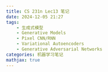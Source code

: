 ```yaml
---
title: CS 231n Lec13 笔记
date: 2024-12-05 21:27
tags:
    - 生成式模型
    - Generative Models
    - Pixel CNN/RNN
    - Variational Autoencoders
    - Generative Adversarial Networks
categories: 机器学习笔记
mathjax: true
---
```


<head>
    <script src="https://cdn.mathjax.org/mathjax/latest/MathJax.js?config=TeX-AMS-MML_HTMLorMML" type="text/javascript"></script>
    <script type="text/x-mathjax-config">
        MathJax.Hub.Config({
            tex2jax: {
            skipTags: ['script', 'noscript', 'style', 'textarea', 'pre'],
            inlineMath: [['$','$']],

			displayMath: [['$$', '$$']]

            }
        });
    </script>
</head>


## Supervised v.s. Unsupervised
对于有监督学习，我们的目的是通过让模型学习一些数据$(x,y)$使得模型能够学习到其中隐藏的映射关系$x\rightarrow y$从而进行分类，回归亦或是目标检测等更加细化的任务

在无监督学习中，我们给模型学习的数据仅有输入$x$而不再有期望的输出$y$，而目标也简化为让目标发现数据$x$中隐藏的规律/结构，典型任务有聚类(Clustering)，降维(Dimensional Reduction)，密度估计(Density Estimation)等等。

在自监督学习中，我们仍然只有输入$x$可以学习，但可以通过伪任务生成伪标签。我们的目的是使模型通过与任务的训练，具有良好的特征提取能力。
![](/assets/CS-231n-15/Pasted image 20241203200707.png)

## Generative Models
广泛地来说，生成式模型(Generative Models)的任务是让模型学习给定的训练数据data后，可以生成符合训练数据（与训练数据具有类似特征）的sample。具体来说：
$$\begin{aligned}
&data\sim p_{data}(x)\\
\text{aim:}&p_{model}(x)\rightarrow p_{data}(x)\\
\text{output:}&\sim p_{model}(x)
\end{aligned}$$
简而言之，我们希望训练过后的数据输出能够符合训练数据的分布。
关于生成式模型的分类，主要是关于模型如何学习训练数据的分布，大体上来说可以分成两类：
1. Explicit Density Estimation：模型需要明确定义并求解$p_{model}(x)$
2. Implicit Density Estimation：在无需定义求解概率的情况下学习采样

同时生成式模型也有广泛的应用：超分，上色，学习特征等等。
生成式模型的详细分类可以参见下图：
![](/assets/CS-231n-15/Pasted image 20241203201328.png)
在这节课中我们将主要讨论其中的三个：
PixelCNN
VAEs
GANs

## PixelCNN & PixelRNN
### Fully Visible Belief Network(FVBN)
首先由于这是一个Explicit GM，我们首先需要为模型定义一个概率分布：
$$p(x) = p(x_1,x_2,x_3,...x_n)$$
这是一个关于图像中各个像素点的联合概率分布。
于是我们应当通过训练数据估计出$p(x)$的分布，然而，我们并没有参数可供估计，于是有一个很直观的想法，便是将联合概率分布通过链式法则分解为一系列条件概率之积后估计这些条件概率的分布：
$$p(x) = \prod_{i=1}^{n}p(x_i|x_1,...,x_{i-1})$$
然而这样的估计太过复杂（条件概率难以表示）。从而我们考虑使用神经网络表示这个联合概率分布。

### Pixel RNN
观察条件概率的形式，很容易联想到类似的RNN隐藏状态间的依赖关系，于是我们只需要将RNN这一张DAG一一种类似于图片中像素的方式连接起来即可：
![](/assets/CS-231n-15/Pasted image 20241203202037.png)
然而就如同RNN的通病，这样的计算太过缓慢。

### Pixel CNN
在这种方法里，我们仍然从角落开始生成，但我们会使用CNN计算像素间的依赖关系：
![](/assets/CS-231n-15/Pasted image 20241203202150.png)
这样可以通过并行化显著加快训练的速度，然而生成仍然是相当缓慢的，因为需要逐像素生成。
针对Pixek RNN/CNN还有一些可能的改进措施：
![](/assets/CS-231n-15/Pasted image 20241203202256.png)

## Variational Autoencoders(VAEs)
在上一种方式中，我们直接对输入数据的分布进行建模优化：
$$p_{\theta}(x) = \prod_{i=1}^np_{\theta}(x_i|x_1,...,x_{i-1})$$
而在VAE中，我们放弃了直接对$x$间的依赖关系进行捕捉与建模优化，而是引入一个隐藏状态$z$，通过假设$x$依赖于$z$，估计出$x$的分布：
$$p_{\theta}(x) = \int p_{\theta}(z)p_\theta(x|z)\mathrm{d}z$$
这种方式有一个显著的好处，像素间在计算时不再具有依赖的关系，可以通过并行化大幅加速训练以及计算的过程。但隐藏状态$z$以及积分$\int$的引入为优化带来了很大的困难。
那具体来说我们应该如何解决这一问题呢？
首先我们需要通过训练数据学习隐藏空间$z$，并通过$z$采样。
从而我们自然而然地想到了编码器-解码器的架构。
![](/assets/CS-231n-15/Pasted image 20241203202914.png)
其中，一般来说$z$的维度低于$x$，为的是使特征$z$能够具有更强的概括能力(提高其中的信息熵)。因此这实际上也是一种用于降维特征表示(lower-dimensional feature representation)的无监督学习方法。
关于优化过程，显然地，我们的目标是减少数据在编码解码过程中的信息损失，于是我们只需要直观地比较$x$与$\hat{x}$之间的差异，典型的我们可以选取均方误差函数：
$$\mathcal{L} = ||x - \hat{x}||_2^2$$
从而至少我们在学习完成之后得到了一个可以用于特征降维的Encoder。
我们可以将这个Encoder用于特征提取，例如（在微调之后）用于预测，分类等典型的下游任务。
但这偏离了我们的初始目的：生成新图片。但这仍然是很困难的，因为我们不知道$z$的取值空间。
### Probability Spin on Autoencoder
首先我们假设训是从隐藏空间$z$中采样$x\sim p_{\theta^*}(x|z^{(i)})$，而$z$又从一个先验分布中采样$z\sim p_{\theta^*}(z)$。
*Remember：* $x$是输入的图像，$z$是隐藏状态，用于采样$x$
于是我们需要在给定数据$x$的前提下估计真实参数$\theta^*$，那又该如何建立表示概率模型呢？我们可以选择一个简单且make sense的分布比如正太分布。
同样，条件概率$p(x|z)$很复杂，我们采用神经网络进行表示。
那该如何训练呢？
$$p_{\theta}(x) = \int p_{\theta}(x)p_{\theta}(x|z)\mathrm{d}z$$
棘手的问题是积分，那么我们可以：
1. 使用Monte Carlo估计：
$$\log p(x)\approx \log\frac1k\sum_{i=1}^k p(x|z^{(i)})$$
但这种方式方差太大。

2. 使用后验分布:
$$p_{\theta}(z|x) = \frac{p_\theta(x|z)p_\theta(z)}{p_\theta(x)}$$
我们可以转而训练$q_{\phi}(z|x)$用于估计真实分布$p_\theta(z|x)$，这是易于训练的，因为$x$的范围是给定的。
然后我们就有：
$$\begin{aligned}
\log p_{\theta}\left(x^{(i)}\right) & =\mathbf{E}_{z \sim q_{\phi}\left(z \mid x^{(i)}\right)}\left[\log p_{\theta}\left(x^{(i)}\right)\right] \quad\left(p_{\theta}\left(x^{(i)}\right) \text { Does not depend on } z\right) \\
& =\mathbf{E}_{z}\left[\log \frac{p_{\theta}\left(x^{(i)} \mid z\right) p_{\theta}(z)}{p_{\theta}\left(z \mid x^{(i)}\right)}\right] \quad \text { (Bayes' Rule) } \\
& =\mathbf{E}_{z}\left[\log \frac{p_{\theta}\left(x^{(i)} \mid z\right) p_{\theta}(z)}{p_{\theta}\left(z \mid x^{(i)}\right)} \frac{q_{\phi}\left(z \mid x^{(i)}\right)}{q_{\phi}\left(z \mid x^{(i)}\right)}\right] \quad \text { (Multiply by constant) } \\
& =\mathbf{E}_{z}\left[\log p_{\theta}\left(x^{(i)} \mid z\right)\right]-\mathbf{E}_{z}\left[\log \frac{q_{\phi}\left(z \mid x^{(i)}\right)}{p_{\theta}(z)}\right]+\mathbf{E}_{z}\left[\log \frac{q_{\phi}\left(z \mid x^{(i)}\right)}{p_{\theta}\left(z \mid x^{(i)}\right)}\right] \quad \text { (Logarithms) } \\
& =\mathbf{E}_{z}\left[\log p_{\theta}\left(x^{(i)} \mid z\right)\right]-D_{K L}\left(q_{\phi}\left(z \mid x^{(i)}\right) \| p_{\theta}(z)\right)+D_{K L}\left(q_{\phi}\left(z \mid x^{(i)}\right) \| p_{\theta}\left(z \mid x^{(i)}\right)\right)
\end{aligned}$$
其中：
$$\begin{aligned}
D_{KL}(p||q) = \mathbb{E}_x\left(\log\frac{p(x)}{q(x)}\right)
\end{aligned}$$
是KL散度，用于衡量两种概率分布的相似程度。

上式由一个期望和两个KL散度构成，其中第一部分由Decoder网络给出，第二部分可由$z$的先验分布和Encoder网络给出，第三部分的计算很棘手，但由于KL散度是一个非负的量，从而可以有：
$$\begin{aligned}\log p_{\theta}\left(x^{(i)}\right) \ge \mathbf{E}_{z}\left[\log p_{\theta}\left(x^{(i)} \mid z\right) \right]-D_{K L}\left(q_{\phi}\left(z \mid x^{(i)}\right) \| p_{\theta}(z)\right)
\end{aligned}$$
从而我们给出了似然估计的下界并且这是可以通过对Encoder，Decoder以及$z$的参数优化的，以假设$z$服从正太分布为例：
![](/assets/CS-231n-15/Pasted image 20241203210048.png)

优化完成之后我们就可以生成数据了，这一部分不在需要Encoder：
![](/assets/CS-231n-15/Pasted image 20241203210119.png)

并且在尝试生成了一些数据之后我们发现一个很好玩的现象，$z$的不同维变化很像是改变图片的不同的特征，如：
![](/assets/CS-231n-15/Pasted image 20241203210256.png)
![](/assets/CS-231n-15/Pasted image 20241203210325.png)

### Pros and Cons
优势：
1. 有坚实的理论基础
2. 隐藏空间$z$有很强的可解释性
3. Encoder学习到的$x\rightarrow z$也可以用于特征表示供下游任务

不足：
1. 优化的下界而非概率本身，不够精确，生成图片的质量，分辨率相较于PixelRNN/CNN不佳
2. 与GANs相比由于采用正太分布，生成的sample较为模糊

可供研究的方向：
1. VAEs目前大部分以对角正太分布为$z$的分布，灵活性较差，是否可以采用其他分布？
2. 能否学习解耦表示，即让$z$的每个维度可控地学习，表示不同的特征，并且可解释。如正则化VAE（$\beta$-VAE）或新架构。
3. 能否通过改进解码器（如PixelCNN）提高生成sample的清晰度？或是能否融合GANs和VAEs保留VAEs的概率框架与GANs的生成高质量。
## Generative Adversarial Networks(GANs)
之前介绍的生成式模型，在PixelRNN/CNN中，我们需要优化
$$p(x) = \prod_{i=1}^n p(x_i|x_1,...,x_{i-1})$$
而在VAE中，我们需要优化
$$p(x) = \int p(z)p(x|z)\mathrm{d}z$$
但是由于这些概率模型太过复杂，我们无法直接对它们进行优化，而是需要转而对它们它们的下界进行优化。
那么有没有一种方法能够对模型进行直接的优化呢。
既然建立概率模型的方法不行，那么我们可以考虑不建立概率模型而直接训练模型采样能力的方法，GAN就是其中一种。


首先，一种显而易见的想法便是类似于VAE中我们先从一个简单的分布（正态分布等等）中采样噪声$z$，在通过生成网络将$z$映射到我们想要的采样中。
![](/assets/CS-231n-15/Pasted image 20241205204934.png)
但最大的问题就是我们不知道对于$z$，我们希望输出的采样是什么，这也就意味着我们不能运用VAE中重建图像的方式来对生成网络进行优化。
于是，天才般的科学家想出了竞争的办法：我们引入一个辨别网络(Discriminator Network)用于判断输入图像的真伪，并且同时优化这两个网络。
![](/assets/CS-231n-15/Pasted image 20241205205458.png)
于是我们训练的目标就有两个：
对于辨别器来说，我们需要最大化判断正确的成功率，对于生成器来说，我们需要尽可能的不让辨别器判断正确，从而我们的目标就类似于一个Minimax Game：
$$\min_{\theta_g}\max_{\theta_d}\left[\mathbb{E}_{x\sim p_{data}}\log D_{\theta_d}(x) + \mathbb{E}_{z\sim p(z)}\log\left(1-D_{\theta_{d}}\left(G_{\theta_g}\left(z\right)\right)\right)\right]$$
其中$D_{\theta}(\cdot)$ 是以$\theta_d$为参数的辨别器网络，$G_{\theta_g}$是以$\theta_g$为参数的生成器网络。
简单来说，辨别器希望能够对所有真实图片都输出接近1的预测概率，对所有生成图片都输出接近0的预测概率。
生成器只能控制第二部分，他希望能够使辨别器对自己生成的图片也输出接近1的预测概率。
形式化地说，我们需要以以下两个函数分别为损失函数训练辨别器和生成器：
$$\begin{aligned}
-&\left[\mathbb{E}_{x \sim p_{\text {data }}} \log D_{\theta_{d}}(x)+\mathbb{E}_{z \sim p(z)} \log \left(1-D_{\theta_{d}}\left(G_{\theta_{g}}(z)\right)\right)\right]\\
&\left[\mathbb{E}_{z \sim p(z)} \log \left(1-D_{\theta_{d}}\left(G_{\theta_{g}}(z)\right)\right)\right]
\end{aligned}$$
然而实际上这样的训练效果并不好，观察图像就可以发现，在训练的初期，生成器的损失仍然很高时，它对应的梯度是很小的，这意味着训练将会很缓慢，而只有当训练效果很好时，即生成器已经可以生成相对"real"的图片时，梯度才开始变得陡峭。
![](/assets/CS-231n-15/Pasted image 20241205211739.png)
从而我们需要使用一个小trick，我们将生成器的损失函数改为:
$$-\left[\mathbb{E}_{z \sim p(z)} \log \left(D_{\theta_{d}}\left(G_{\theta_{g}}(z)\right)\right)\right]$$
这样我们就可以将梯度的大小倒过来了，可以提升训练效果。
![](/assets/CS-231n-15/Pasted image 20241205212140.png)

在训练之后，我们将生成器网络单独拿出来，就可以生成图片了。
PPT后还有一些改进算法，相关介绍的资源，在这里就不写了，详见PPT。
![](/assets/CS-231n-15/Pasted image 20241205212658.png)
